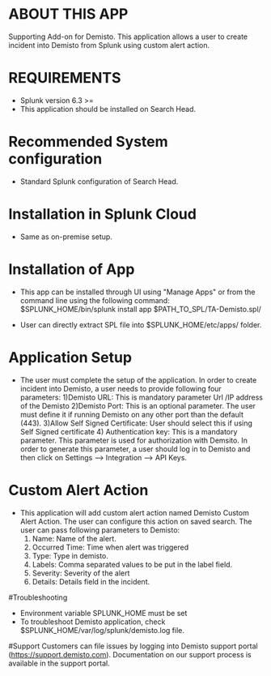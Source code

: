 
# ABOUT THIS APP

Supporting Add-on for Demisto. This application allows a user to create incident into Demisto from Splunk using custom alert action.


# REQUIREMENTS

* Splunk version 6.3 >=
* This application should be installed on Search Head.


# Recommended System configuration
* Standard Splunk configuration of Search Head.

# Installation in Splunk Cloud
* Same as on-premise setup.

# Installation of App

* This app can be installed through UI using "Manage Apps" or from the command line using the following command:
$SPLUNK_HOME/bin/splunk install app $PATH_TO_SPL/TA-Demisto.spl/


* User can directly extract SPL file  into $SPLUNK_HOME/etc/apps/ folder.


# Application Setup
* The user must complete the setup of the application. In order to create incident into Demisto, a user needs to provide following four parameters:
    1)Demisto URL: This is mandatory parameter Url /IP address of the Demisto
    2)Demisto Port: This is an optional parameter. The user must define it if running Demisto on any other port than the default (443).
    3)Allow Self Signed Certificate: User should select this if using Self Signed certificate
    4) Authentication key: This is a mandatory parameter. This parameter is used for authorization with Demsito. In order to generate this parameter, a user should log in to Demisto and then click on Settings --> Integration --> API Keys.

# Custom Alert Action
* This application will add custom alert action named Demisto Custom Alert Action. The user can configure this action on saved search. The user can pass following parameters to Demisto:
    1) Name: Name of the alert.
    2) Occurred Time: Time when alert was triggered
    3) Type: Type in demisto.
    4) Labels: Comma separated values to be put in the label field.
    5) Severity: Severity of the alert
    6) Details: Details field in the incident.

#Troubleshooting
* Environment variable SPLUNK_HOME must be set
* To troubleshoot Demisto application, check $SPLUNK_HOME/var/log/splunk/demisto.log file.

#Support
Customers can file issues by logging into Demisto support portal (https://support.demisto.com).
Documentation on our support process is available in the support portal. 
